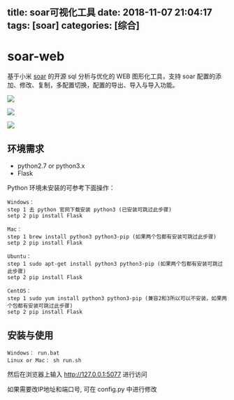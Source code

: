 title: soar可视化工具
date: 2018-11-07 21:04:17
tags: [soar]
categories: [综合]
---
# soar-web
基于小米 [soar](https://github.com/XiaoMi/soar) 的开源 sql 分析与优化的 WEB 图形化工具，支持 soar 配置的添加、修改、复制，多配置切换，配置的导出、导入与导入功能。

<!--more-->

![](/images/example-1.png)

![](/images/example-2.png)

![](/images/example-3.png)

## 环境需求
* python2.7 or python3.x
* Flask

Python 环境未安装的可参考下面操作：
```
Windows：
step 1 去 python 官网下载安装 python3 (已安装可跳过此步骤)
setp 2 pip install Flask

Mac：
step 1 brew install python3 python3-pip (如果两个包都有安装可跳过此步骤)
setp 2 pip install Flask

Ubuntu：
step 1 sudo apt-get install python3 python3-pip (如果两个包都有安装可跳过此步骤)
setp 2 pip install Flask

CentOS：
step 1 sudo yum install python3 python3-pip (兼容2和3所以可以不安装，如果两个包都有安装可跳过此步骤)
setp 2 pip install Flask
```


## 安装与使用
```
Windows： run.bat
Linux or Mac： sh run.sh
```

然后在浏览器上输入 http://127.0.0.1:5077 进行访问

如果需要改IP地址和端口号, 可在 config.py 中进行修改
